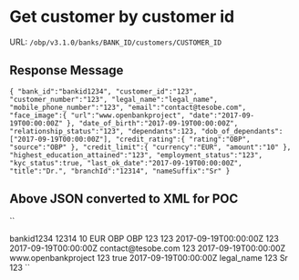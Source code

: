 # Get customer by customer id
URL: `/obp/v3.1.0/banks/BANK_ID/customers/CUSTOMER_ID`

## Response Message
``
{
  "bank_id":"bankid1234",
  "customer_id":"123",
  "customer_number":"123",
  "legal_name":"legal_name",
  "mobile_phone_number":"123",
  "email":"contact@tesobe.com",
  "face_image":{
    "url":"www.openbankproject",
    "date":"2017-09-19T00:00:00Z"
  },
  "date_of_birth":"2017-09-19T00:00:00Z",
  "relationship_status":"123",
  "dependants":123,
  "dob_of_dependants":["2017-09-19T00:00:00Z"],
  "credit_rating":{
    "rating":"OBP",
    "source":"OBP"
  },
  "credit_limit":{
    "currency":"EUR",
    "amount":"10"
  },
  "highest_education_attained":"123",
  "employment_status":"123",
  "kyc_status":true,
  "last_ok_date":"2017-09-19T00:00:00Z",
  "title":"Dr.",
  "branchId":"12314",
  "nameSuffix":"Sr"
}
`` 

## Above JSON converted to XML for POC
``
<?xml version="1.0" encoding="UTF-8"?>
<customer>
   <bank_id>bankid1234</bank_id>
   <branchId>12314</branchId>
   <credit_limit>
      <amount>10</amount>
      <currency>EUR</currency>
   </credit_limit>
   <credit_rating>
      <rating>OBP</rating>
      <source>OBP</source>
   </credit_rating>
   <customer_id>123</customer_id>
   <customer_number>123</customer_number>
   <date_of_birth>2017-09-19T00:00:00Z</date_of_birth>
   <dependants>123</dependants>
   <dob_of_dependants>
      <element>2017-09-19T00:00:00Z</element>
   </dob_of_dependants>
   <email>contact@tesobe.com</email>
   <employment_status>123</employment_status>
   <face_image>
      <date>2017-09-19T00:00:00Z</date>
      <url>www.openbankproject</url>
   </face_image>
   <highest_education_attained>123</highest_education_attained>
   <kyc_status>true</kyc_status>
   <last_ok_date>2017-09-19T00:00:00Z</last_ok_date>
   <legal_name>legal_name</legal_name>
   <mobile_phone_number>123</mobile_phone_number>
   <nameSuffix>Sr</nameSuffix>
   <relationship_status>123</relationship_status>
   <title>Dr.</title>
</customer>
``
